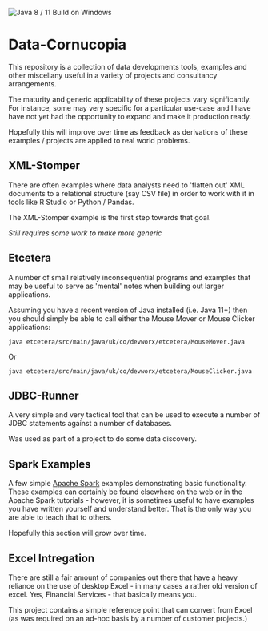 
![Java 8 / 11 Build on Windows](https://github.com/jjsteenkamp/data-cornucopia/workflows/Java%208%20/%2011%20Build%20on%20Windows/badge.svg)

# Data-Cornucopia

This repository is a collection of data developments tools, examples and other miscellany useful in a variety of projects and consultancy arrangements.

The maturity and generic applicability of these projects vary significantly. For instance, some may very specific for a particular use-case and I have have not yet had the opportunity to expand and make it production ready.

Hopefully this will improve over time as feedback as derivations of these examples / projects are applied to real world problems.  

## XML-Stomper

There are often examples where data analysts need to 'flatten out' XML documents to a relational structure (say CSV file) in order to work with it in tools like R Studio or Python / Pandas. 

The XML-Stomper example is the first step towards that goal.

_Still requires some work to make more generic_

## Etcetera

A number of small relatively inconsequential programs and examples that may be useful to serve as 'mental' notes when building out larger applications.

Assuming you have a recent version of Java installed (i.e. Java 11+) then you should simply be able to call either the Mouse Mover or Mouse Clicker applications:

```
java etcetera/src/main/java/uk/co/devworx/etcetera/MouseMover.java
```

Or 

```
java etcetera/src/main/java/uk/co/devworx/etcetera/MouseClicker.java
```

## JDBC-Runner

A very simple and very tactical tool that can be used to execute a number of JDBC statements against a number of databases.

Was used as part of a project to do some data discovery.


## Spark Examples

A few simple [Apache Spark](https://spark.apache.org/) examples demonstrating basic functionality. These examples can certainly be found elsewhere on the web or in the Apache Spark tutorials - however, it is sometimes useful to have examples you have written yourself and understand better. That is the only way you are able to teach that to others.

Hopefully this section will grow over time.

## Excel Intregation
    
There are still a fair amount of companies out there that have a heavy reliance on the use of desktop Excel - in many cases a rather old version of excel. Yes, Financial Services - that basically means you.
    
This project contains a simple reference point that can convert from Excel (as was required on an ad-hoc basis by a number of customer projects.)


